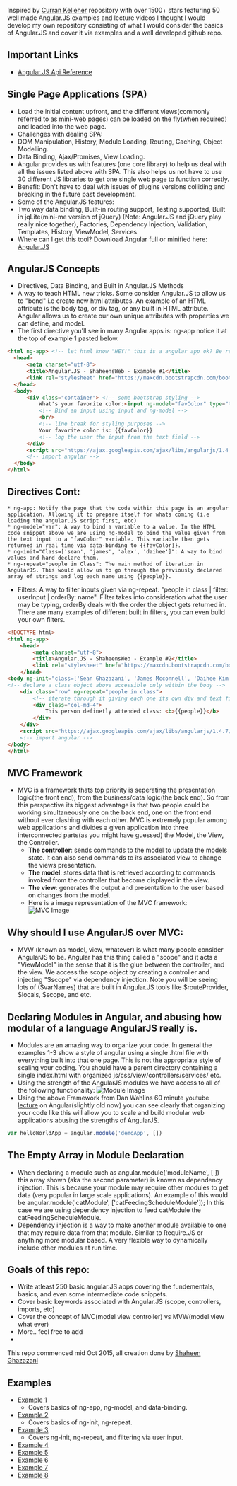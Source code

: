Inspired by [Curran Kelleher](https://github.com/curran/portfolio) repository with over 1500+ stars featuring 50 well made Angular.JS examples and lecture videos I thought I would develop my own repository consisting of what I would consider the basics of Angular.JS and cover it via examples and a well developed github repo.

## Important Links
  * [Angular.JS Api Reference](https://docs.angularjs.org/api)

## Single Page Applications (SPA)
 * Load the initial content upfront, and the different views(commonly referred to as mini-web pages) can be loaded on the fly(when required) and loaded into the web page.
 * Challenges with dealing SPA: 
  * DOM Manipulation, History, Module Loading, Routing, Caching, Object Modelling.
  * Data Binding, Ajax/Promises, View Loading. 
 * Angular provides us with features (one core library) to help us deal with all the issues listed above with SPA. This also helps us not have to use 30 different JS libraries to get one single web page to function correctly. 
  * Benefit: Don't have to deal with issues of plugins versions colliding and breaking in the future past development.
 * Some of the Angular.JS features:
  * Two way data binding, Built-in routing support, Testing supported, Built in jqLite(mini-me version of jQuery) (Note: Angular.JS and jQuery play really nice together), Factories, Dependency Injection, Validation, Templates, History, ViewModel, Services. 
  * Where can I get this tool? Download Angular full or minified here: [Angular.JS](http://angularjs.org)

## AngularJS Concepts
 * Directives, Data Binding, and Built in Angular.JS Methods 
  * A way to teach HTML new tricks. Some consider Angular.JS to allow us to "bend" i.e create new html attributes. An example of an HTML attribute is the body tag, or div tag, or any built in HTML attribute. Angular allows us to create our own unique attributes with properties we can define, and model. 
  * The first directive you'll see in many Angular apps is: ng-app notice it at the top of example 1 pasted below. 
  ```html
 <html ng-app> <!-- let html know "HEY!" this is a angular app ok? Be ready.. -->
	<head> 
	    <meta charset="utf-8"> 
	    <title>Angular.JS - ShaheensWeb - Example #1</title>
		<link rel="stylesheet" href="https://maxcdn.bootstrapcdn.com/bootstrap/3.3.5/css/bootstrap.min.css"> 
	</head>
	<body>
		<div class="container"> <!-- some bootstrap styling --> 
		    What's your favorite color:<input ng-model="favColor" type="text"/> 
    	    <!-- Bind an input using input and ng-model -->
		    <br/> 
		    <!-- line break for styling purposes -->
    		Your favorite color is: {{favColor}} 
    		<!-- log the user the input from the text field -->
 		</div>
  		<script src="https://ajax.googleapis.com/ajax/libs/angularjs/1.4.7/angular.min.js"></script> 
  		<!-- import angular -->
	</body>
</html>
 ```
 ## Directives Cont:
 	* ng-app: Notify the page that the code within this page is an angular application. Allowing it to prepare itself for whats coming (i.e loading the angular.JS script first, etc)
 	* ng-model="var": A way to bind a variable to a value. In the HTML code snippet above we are using ng-model to bind the value given from the text input to a "favColor" variable. This variable then gets returned in real time via data-binding to {{favColor}}. 
 	* ng-init="Class=['sean', 'james', 'alex', 'daihee']": A way to bind values and hard declare them. 
 	* ng-repeat="people in Class": The main method of iteration in AngularJS. This would allow us to go through the previously declared array of strings and log each name using {{people}}. 
  * Filters: A way to filter inputs given via ng-repeat. "people in class | filter: userInput | orderBy: name". Filter takes into consideration what the user may be typing, orderBy deals with the order the object gets returned in. There are many examples of different built in filters, you can even build your own filters. 
```html
<!DOCTYPE html>
<html ng-app> 
	<head> 
    	<meta charset="utf-8"> 
    	<title>Angular.JS - ShaheensWeb - Example #2</title>
	    <link rel="stylesheet" href="https://maxcdn.bootstrapcdn.com/bootstrap/3.3.5/css/bootstrap.min.css"> 
	</head>
<body ng-init="class=['Sean Ghazazani', 'James Mcconnell', 'Daihee Kim', 'Alex Carlucci', 'Nick Corneau']">
<!-- declare a class object above accessible only within the body -->
	<div class="row" ng-repeat="people in class">  
  		<!-- iterate through it giving each one its own div and text field -->
  		<div class="col-md-4">
        	This person definetly attended class: <b>{{people}}</b>
    	</div>
    </div>
    <script src="https://ajax.googleapis.com/ajax/libs/angularjs/1.4.7/angular.min.js"></script> 
    <!-- import angular -->
</body>
</html>
 ```
## MVC Framework 
  * MVC is a framework thats top priority is seperating the presentation logic(the front end), from the business/data logic(the back end). So from this perspective its biggest advantage is that two people could be working simultaneously one on the back end, one on the front end without ever clashing with each other. MVC is extremely popular among web applications and divides a given application into three interconnected parts(as you might have guessed) the Model, the View, the Controller. 
  	* <b>The controller</b>: sends commands to the model to update the models state. It can also send commands to its associated view to change the views presentation. <br/>
  	* <b>The model</b>: stores data that is retrieved according to commands invoked from the controller that become displayed in the view. <br/>
  	* <b>The view</b>: generates the output and presentation to the user based on changes from the model. 
	* Here is a image representation of the MVC framework: <br/> 
![MVC Image](https://upload.wikimedia.org/wikipedia/commons/thumb/a/a0/MVC-Process.svg/500px-MVC-Process.svg.png)

## Why should I use AngularJS over MVC:
  * MVW (known as model, view, whatever) is what many people consider AngularJS to be. Angular has this thing called a "scope" and it acts a "ViewModel" in the sense that it is the glue between the controller, and the view. We access the scope object by creating a controller and injecting "$scope" via dependency injection. Note you will be seeing lots of ($varNames) that are built in Angular.JS tools like $routeProvider, $locals, $scope, and etc. 
 
## Declaring Modules in Angular, and abusing how modular of a language AngularJS really is.
 * Modules are an amazing way to organize your code. In general the examples 1-3 show a style of angular using a single .html file with everything built into that one page. This is not the appropriate style of scaling your coding. You should have a parent directory containing a single index.html with organized js/css/view/controllers/services/ etc. 
 * Using the strength of the AngularJS modules we have access to all of the following functionality:
![Module Image](http://i.imgur.com/lYpNFOG.png)
 * Using the above Framework from Dan Wahlins 60 minute youtube [lecture](https://www.youtube.com/watch?v=i9MHigUZKEM) on Angular(slightly old now) you can see clearly that organizing your code like this will allow you to scale and build modular web applications abusing the strengths of AngularJS. 
```javascript
var helloWorldApp = angular.module('demoApp', []) 
```
## The Empty Array in Module Declaration
  * When declaring a module such as angular.module('moduleName', [ ]) this array shown (aka the second parameter) is known as dependency injection. This is because your module may require other modules to get data (very popular in large scale applications). An example of this would be angular.module('catModule', ['catFeedingScheduleModule']); In this case we are using dependency injection to feed catModule the catFeedingScheduleModule. 
  * Dependency injection is a way to make another module available to one that may require data from that module. Similar to Require.JS or anything more modular based. A very flexible way to dynamically include other modules at run time. 
  
## Goals of this repo:
  * Write atleast 250 basic angular.JS apps covering the fundementals, basics, and even some intermediate code snippets.
  * Cover basic keywords associated with Angular.JS (scope, controllers, imports, etc)
  * Cover the concept of MVC(model view controller) vs MVW(model view what ever)
  * More.. feel free to add
  * 

This repo commenced mid Oct 2015, all creation done by [Shaheen Ghazazani](http://shaheensweb.me) 

## Examples
 * [Example 1](https://github.com/ShaheensWeb/250-angularJS-examples/blob/master/example1/index-example1.html)
 	* Covers basics of ng-app, ng-model, and data-binding.
 * [Example 2](https://github.com/ShaheensWeb/250-angularJS-examples/blob/master/example2/index-example2.html)
	* Covers basics of ng-init, ng-repeat. 
 * [Example 3](https://github.com/ShaheensWeb/250-angularJS-examples/blob/master/example3/index-example3.html)
 	* Covers ng-init, ng-repeat, and filtering via user input.
 * [Example 4]()
 * [Example 5]()
 * [Example 6]()
 * [Example 7]()
 * [Example 8]()
